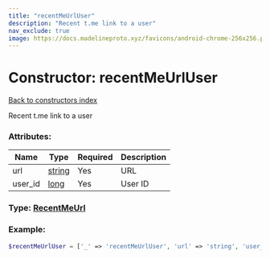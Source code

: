 ```yaml
---
title: "recentMeUrlUser"
description: "Recent t.me link to a user"
nav_exclude: true
image: https://docs.madelineproto.xyz/favicons/android-chrome-256x256.png
---
```

# Constructor: recentMeUrlUser  
[Back to constructors index](/API_docs/constructors/index.html)



Recent t.me link to a user

### Attributes:

| Name     |    Type       | Required | Description |
|----------|---------------|----------|-------------|
|url|[string](/API_docs/types/string.html) | Yes|URL|
|user\_id|[long](/API_docs/types/long.html) | Yes|User ID|



### Type: [RecentMeUrl](/API_docs/types/RecentMeUrl.html)


### Example:

```php
$recentMeUrlUser = ['_' => 'recentMeUrlUser', 'url' => 'string', 'user_id' => long];
```  
